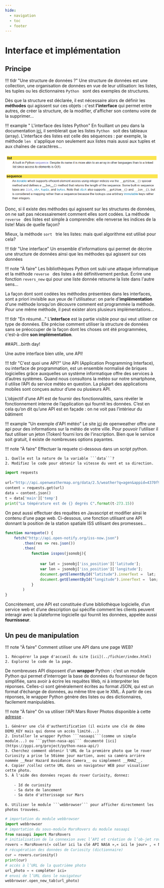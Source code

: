 ```yaml
---
hide:
  - navigation
  - toc
  - footer
---
```



# Interface et implémentation

## Principe

!!! tldr "Une structure de données ?"
    Une structure de données est une collection, une organisation de données en vue de leur utilisation: les listes, les tuples ou les dictionnaires ```Python ``` sont des exemples de structures.

Dès que la structure est déclarée, il est nécessaire alors de définir les **méthodes** qui agissent sur ces objets : c'est **l'interface**  qui permet entre autres, de créer la structure, de la modifier, d'afficher son  contenu voire de la supprimer...

!!! example " L'interface des listes Python"
    En fouillant un peu dans la documentation [ici](https://devdocs.io/python~3.10/), il semblerait que les listes ```Python ``` soit des tableaux (array). L'interface des listes est celle des séquences : par exemple, la méthode ```len ``` s'applique non seulement aux listes mais aussi aux tuples et aux chaînes de caractères...

![Interface liste](../img/interface_list.png)
![Interface sequence](../img/interface_sequence.png)

Donc, si il existe des méthodes qui agissent sur les structures de données, on ne sait pas nécessairement comment elles sont codées. La méthode ```reverse ``` des listes est simple à comprendre: elle renverse les indices de la liste! Mais de quelle façon?

 Mieux, la méthode ```sort ``` trie les listes: mais quel algorithme est utilisé pour cela?

!!! tldr "Une interface"
    Un ensemble d'informations qui permet de décrire une structure de données ainsi que les méthodes qui agissent sur ces données

!!! note "À faire"
    Les bibliothèques Python ont subi une attaque informatique et la méthode ```reverse ``` des listes a été définitivement perdue. Écrire une fonction ```revers_new``` qui pour une liste donnée retourne la liste dans l'autre sens...

La façon dont sont codées les méthodes présentées dans les interfaces, sont a priori invisible aux yeux de l'utilisateur: on parle d'**implémentation** d'une méthode lorsqu'on découvre comment est programmée la méthode. Pour une même méthode, il peut exister alors plusieurs implémentations...

!!! tldr "En résumé..."
    L'**interface** est la partie visible pour qui veut utiliser ce type de données. Elle précise comment utiliser la structure de données sans se préoccuper de la façon dont les choses ont été programmées, c'est-à-dire **son implémentation**.


##API...birth day!

Une autre interface bien utile, une API!

!!! tdlr "C'est quoi une API?"
    Une API (Application Programming Interface), ou interface de programmation, est un
    ensemble normalisé de briques logicielles grâce auxquelles un système informatique
    offre des services à d’autres systèmes. Quand nous consultons la météo sur notre
    smartphone, il utilise l’API du service météo en question. La plupart des applications
    mobiles sont conçues autour d’une ou plusieurs API.

L’objectif d’une API est de fournir des fonctionnalités, sans révéler le fonctionnement
interne de l’application qui fournit les données. C’est en cela qu’on dit qu’une API est
en façade : on ne voit pas l’intérieur du bâtiment

!!! example "Un exemple d'API météo"
    Le site [ici](https://openweathermap.org/api) de openweather offre une api pour des informations sur la météo de votre ville.
    Pour pouvoir l'utiliser il faut utiliser un jeton (Token) fourni lors de l'inscription. Bien que le service soit gratuit, il existe de nombreuses options payantes.


!!! note "À faire"
    Effectuer la requete ci-dessous dans un script python.

    1. Quelle est la nature de la variable ```data```? 
    2. Modifiez le code pour obtenir la vitesse du vent et sa direction.


``` python
import requests
 
url="http://api.openweathermap.org/data/2.5/weather?q=agen&appid=4370f9449a4ab35020f78dffcc0fe303"
content = requests.get(url)
data = content.json()
t = data['main']['temp']
print("La témpérature est de {} degrés C".format(t-273.15))

```

On peut aussi effectuer des requêtes en Javascript et modifier ainsi le contenu d'une page web. Ci-dessous, une fonction utilisant une API donnant la position de la station spatiale ISS utilisant des promesses...

``` javascript
function marequete() {
    fetch("http://api.open-notify.org/iss-now.json")
        .then(res => res.json())
        .then(
            function isspos(jsonobj){
                
                var lat = jsonobj['iss_position']['latitude'];
                var lon = jsonobj['iss_position']['longitude'];
                document.getElementById("latitude").innerText =  lat;
                document.getElementById("longitude").innerText =  lon;
            }
        )
}

```
Concrètement, une API est constituée d’une bibliothèque logicielle, d’un service
web et d’une description qui spécifie comment les clients peuvent interagir avec la
plateforme logicielle qui fournit les données, appelée aussi **fournisseur**.


## Un peu de manipulation

!!! note "À faire"
    Comment utiliser une API dans une page WEB?

    1. Récupérer la page d'accueil du site [ici](../fichier/index.html)
    2. Explorez le code de la page.


De nombreuses API disposent d’un **wrapper** Python : c’est un module Python qui
permet d’interroger la base de données du fournisseur de façon simplifiée, sans avoir
à écrire les requêtes Web, ni à interpréter les réponses. Celles-ci sont généralement
écrites au format JSON, qui est un format d’échange de données, au même titre
que le XML. À partir de ces réponses, le wrapper Python génère des listes ou des
dictionnaires, facilement manipulables.


!!! note "À faire"
    On va utiliser l'API Mars Rover Photos disponible à cette [adresse](https://api.nasa.gov/) .

    1. Générer une clé d'authentification (il existe une clé de démo DEMO_KEY mais qui donne un accès limité...)
    2. Installer le wrapper Python ```nasaapi```(comme un simple module...) ou ```python-nasa-api``` documenté [ici](https://pypi.org/project/python-nasa-api/)
    3. Cherchez comment obtenir l'URL de la première photo que le rover Curiosity a prise le 50ième jour martien, avec sa caméra arrière nommée __Rear Hazard Avoidance Camera__ ou simplement __RHAZ__. 
    4. Copier /collez cette URL dans un navigateur WEB pour visualiser cette photo.
    5. À l'aide des données reçues du rover Curioity, donnez:

        - Id de curiosity
        - Sa date de lancement
        - Sa date d'atterissage sur Mars
    
    6. Utiliser le module ```webbrowser``` pour afficher directement les photos trouvées.


``` python
# importation du module webbrowser
import webbrowser
# importation du sous-module MarsRovers du module nasaapi
from nasaapi import MarsRovers
# initialisation de la connexion avec l’API et création de l’ob-jet rovers
rovers = MarsRovers(« coller ici la clé API NASA »,« ici le jour» , « NAV-CAM »)
# récupération des données de Curiosity (dictionnaire)
cur = rovers.curiosity()
print(cur)
# accès à l’URL de la quatrième photo
url_photo = « compléter ici»
# envoi de l’URL dans le navigateur
webbrowser.open_new_tab(url_photo)

```




